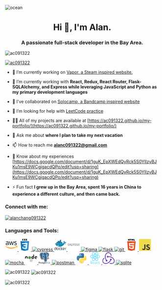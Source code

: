 ![ocean](https://github.com/user-attachments/assets/44e02134-b698-416c-81e8-fc0635b7da3b)

<h1 align="center">Hi 👋, I'm Alan.</h1>
<h3 align="center">A passionate full-stack developer in the Bay Area.</h3>

<p align="left"> <img src="https://komarev.com/ghpvc/?username=ac091322&label=Profile%20views&color=0e75b6&style=flat" alt="ac091322" /> </p>

<p align="left"> <a href="https://github.com/ryo-ma/github-profile-trophy"><img src="https://github-profile-trophy.vercel.app/?username=ac091322" alt="ac091322" /></a> </p>

- 🔭 I’m currently working on [Vapor, a Steam inspired website.](https://vapor-al92.onrender.com)

- 🌱 I’m currently working with **React, Redux, React Router, Flask-SQLAlchemy, and Express while leveraging JavaScript and Python as my primary development languages**

- 👯 I've collaborated on [Solocamp, a Bandcamp inspired website](https://solocamp-solo.onrender.com)

- 🤝 I’m looking for help with [LeetCode practice](https://leetcode.com/)

- 👨‍💻 All of my projects are available at [https://ac091322.github.io/my-portfolio/](https://ac091322.github.io/my-portfolio/)

- 💬 Ask me about **where I plan to take my next vacation**

- 📫 How to reach me **alanc091322@gmail.com**

- 📄 Know about my experiences [https://docs.google.com/document/d/1guK_EpXWEdQyRck5S0YIIzyBJKu1msE9WCgjgacdQPo/edit?usp=sharing](https://docs.google.com/document/d/1guK_EpXWEdQyRck5S0YIIzyBJKu1msE9WCgjgacdQPo/edit?usp=sharing)

- ⚡ Fun fact **I grew up in the Bay Area, spent 16 years in China to experience a different culture, and then came back.**

<h3 align="left">Connect with me:</h3>
<p align="left">
<a href="https://linkedin.com/in/alanchang091322" target="blank"><img align="center" src="https://raw.githubusercontent.com/rahuldkjain/github-profile-readme-generator/master/src/images/icons/Social/linked-in-alt.svg" alt="alanchang091322" height="30" width="40" /></a>
</p>

<h3 align="left">Languages and Tools:</h3>
<p align="left"> <a href="https://aws.amazon.com" target="_blank" rel="noreferrer"> <img src="https://raw.githubusercontent.com/devicons/devicon/master/icons/amazonwebservices/amazonwebservices-original-wordmark.svg" alt="aws" width="40" height="40"/> </a> <a href="https://www.w3schools.com/css/" target="_blank" rel="noreferrer"> <img src="https://raw.githubusercontent.com/devicons/devicon/master/icons/css3/css3-original-wordmark.svg" alt="css3" width="40" height="40"/> </a> <a href="https://www.cypress.io" target="_blank" rel="noreferrer"> <img src="https://raw.githubusercontent.com/simple-icons/simple-icons/6e46ec1fc23b60c8fd0d2f2ff46db82e16dbd75f/icons/cypress.svg" alt="cypress" width="40" height="40"/> </a> <a href="https://www.docker.com/" target="_blank" rel="noreferrer"> <img src="https://raw.githubusercontent.com/devicons/devicon/master/icons/docker/docker-original-wordmark.svg" alt="docker" width="40" height="40"/> </a> <a href="https://expressjs.com" target="_blank" rel="noreferrer"> <img src="https://raw.githubusercontent.com/devicons/devicon/master/icons/express/express-original-wordmark.svg" alt="express" width="40" height="40"/> </a> <a href="https://www.figma.com/" target="_blank" rel="noreferrer"> <img src="https://www.vectorlogo.zone/logos/figma/figma-icon.svg" alt="figma" width="40" height="40"/> </a> <a href="https://flask.palletsprojects.com/" target="_blank" rel="noreferrer"> <img src="https://www.vectorlogo.zone/logos/pocoo_flask/pocoo_flask-icon.svg" alt="flask" width="40" height="40"/> </a> <a href="https://git-scm.com/" target="_blank" rel="noreferrer"> <img src="https://www.vectorlogo.zone/logos/git-scm/git-scm-icon.svg" alt="git" width="40" height="40"/> </a> <a href="https://www.w3.org/html/" target="_blank" rel="noreferrer"> <img src="https://raw.githubusercontent.com/devicons/devicon/master/icons/html5/html5-original-wordmark.svg" alt="html5" width="40" height="40"/> </a> <a href="https://developer.mozilla.org/en-US/docs/Web/JavaScript" target="_blank" rel="noreferrer"> <img src="https://raw.githubusercontent.com/devicons/devicon/master/icons/javascript/javascript-original.svg" alt="javascript" width="40" height="40"/> </a> <a href="https://mochajs.org" target="_blank" rel="noreferrer"> <img src="https://www.vectorlogo.zone/logos/mochajs/mochajs-icon.svg" alt="mocha" width="40" height="40"/> </a> <a href="https://nodejs.org" target="_blank" rel="noreferrer"> <img src="https://raw.githubusercontent.com/devicons/devicon/master/icons/nodejs/nodejs-original-wordmark.svg" alt="nodejs" width="40" height="40"/> </a> <a href="https://www.postgresql.org" target="_blank" rel="noreferrer"> <img src="https://raw.githubusercontent.com/devicons/devicon/master/icons/postgresql/postgresql-original-wordmark.svg" alt="postgresql" width="40" height="40"/> </a> <a href="https://postman.com" target="_blank" rel="noreferrer"> <img src="https://www.vectorlogo.zone/logos/getpostman/getpostman-icon.svg" alt="postman" width="40" height="40"/> </a> <a href="https://www.python.org" target="_blank" rel="noreferrer"> <img src="https://raw.githubusercontent.com/devicons/devicon/master/icons/python/python-original.svg" alt="python" width="40" height="40"/> </a> <a href="https://reactjs.org/" target="_blank" rel="noreferrer"> <img src="https://raw.githubusercontent.com/devicons/devicon/master/icons/react/react-original-wordmark.svg" alt="react" width="40" height="40"/> </a> <a href="https://redux.js.org" target="_blank" rel="noreferrer"> <img src="https://raw.githubusercontent.com/devicons/devicon/master/icons/redux/redux-original.svg" alt="redux" width="40" height="40"/> </a> <a href="https://www.sqlite.org/" target="_blank" rel="noreferrer"> <img src="https://www.vectorlogo.zone/logos/sqlite/sqlite-icon.svg" alt="sqlite" width="40" height="40"/> </a> </p>

<p><img align="left" src="https://github-readme-stats.vercel.app/api/top-langs?username=ac091322&show_icons=true&locale=en&layout=compact" alt="ac091322" /></p>

<p>&nbsp;<img align="center" src="https://github-readme-stats.vercel.app/api?username=ac091322&show_icons=true&locale=en" alt="ac091322" /></p>

<p><img align="center" src="https://github-readme-streak-stats.herokuapp.com/?user=ac091322&" alt="ac091322" /></p>

